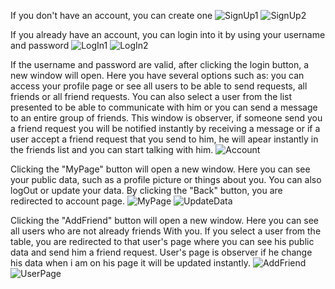 
If you don't have an account, you can create one
![SignUp1](https://github.com/tpaul790/Personal-Projects/blob/main/SocialNetworkGUI/README_Images/Screenshot%202025-02-15%20at%2013.25.48.png?raw=true)
![SignUp2](https://github.com/tpaul790/Personal-Projects/blob/main/SocialNetworkGUI/README_Images/Screenshot%202025-02-15%20at%2013.26.23.png?raw=true)

If you already have an account, you can login into it by using your username and password
![LogIn1](https://github.com/tpaul790/Personal-Projects/blob/main/SocialNetworkGUI/README_Images/Screenshot%202025-02-15%20at%2013.27.10.png?raw=true)
![LogIn2](https://github.com/tpaul790/Personal-Projects/blob/main/SocialNetworkGUI/README_Images/Screenshot%202025-02-15%20at%2013.26.48.png?raw=true)

If the username and password are valid, after clicking the login button, a new window will open. Here you have 
several options such as: you can access your profile page or see all users to be able to send requests,
all friends or all friend requests. You can also select a user from the list presented to be able to communicate
with him or you can send a message to an entire group of friends. This window is observer, if someone send you a 
friend request you will be notified instantly by receiving a message or if a user accept a friend request that you
send to him, he will apear instantly in the friends list and you can start talking with him.
![Account](https://github.com/tpaul790/Personal-Projects/blob/main/SocialNetworkGUI/README_Images/Screenshot%202025-02-15%20at%2013.12.35.png?raw=true)

Clicking the "MyPage" button will open a new window. Here you can see your public data, such as a profile picture or 
things about you. You can also logOut or update your data. By clicking the "Back" button, you are redirected to 
account page.
![MyPage](https://github.com/tpaul790/Personal-Projects/blob/main/SocialNetworkGUI/README_Images/Screenshot%202025-02-15%20at%2013.20.08.png?raw=true)
![UpdateData](https://github.com/tpaul790/Personal-Projects/blob/main/SocialNetworkGUI/README_Images/Screenshot%202025-02-15%20at%2013.20.31.png?raw=true)

Clicking the "AddFriend" button will open a new window. Here you can see all users who are not already friends
With you. If you select a user from the table, you are redirected to that user's page where you can see his public data and send him a friend request. User's page is observer if he change his data when i am on his page it will be
updated instantly.
![AddFriend](https://github.com/tpaul790/Personal-Projects/blob/main/SocialNetworkGUI/README_Images/Screenshot%202025-02-15%20at%2013.13.38.png?raw=true)
![UserPage](https://github.com/tpaul790/Personal-Projects/blob/main/SocialNetworkGUI/README_Images/Screenshot%202025-02-15%20at%2013.21.13.png?raw=true)
